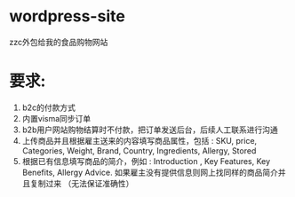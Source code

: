 # wordpress-site
zzc外包给我的食品购物网站

# 要求:

1. b2c的付款方式
2. 内置visma同步订单
3. b2b用户网站购物结算时不付款，把订单发送后台，后续人工联系进行沟通
4. 上传商品并且根据雇主送来的内容填写商品属性，包括 : SKU, price, Categories, Weight, Brand, Country, Ingredients, Allergy, Stored
5. 根据已有信息填写商品的简介，例如 : Introduction , Key Features, Key Benefits, Allergy Advice. 如果雇主没有提供信息则网上找同样的商品简介并且复制过来 （无法保证准确性）

